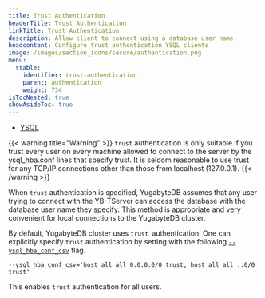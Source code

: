 ```yaml
---
title: Trust Authentication
headerTitle: Trust Authentication
linkTitle: Trust Authentication
description: Allow client to connect using a database user name.
headcontent: Configure trust authentication YSQL clients
image: /images/section_icons/secure/authentication.png
menu:
  stable:
    identifier: trust-authentication
    parent: authentication
    weight: 734
isTocNested: true
showAsideToc: true
---
```


<ul class="nav nav-tabs-alt nav-tabs-yb">
  <li >
    <a href="/preview/secure/authentication/trust-authentication" class="nav-link active">
      <i class="icon-postgres" aria-hidden="true"></i>
      YSQL
    </a>
  </li>
</ul>

{{< warning title="Warning" >}}
`trust` authentication is only suitable if you trust every user on every machine allowed to connect to the server by the ysql_hba.conf lines that specify trust. It is seldom reasonable to use trust for any TCP/IP connections other than those from localhost (127.0.0.1).
{{< /warning >}}

When `trust` authentication is specified, YugabyteDB assumes that any user trying to connect with the YB-TServer can access the database with the database user name they specify. This method is appropriate and very convenient for local connections to the YugabyteDB cluster.

By default, YugabyteDB cluster uses `trust `authentication. One can explicitly specify `trust` authentication by
setting with the following <code>[--ysql_hba_conf_csv](/latest/reference/configuration/yb-tserver/#ysql-hba-conf-csv)</code> flag.


```
--ysql_hba_conf_csv='host all all 0.0.0.0/0 trust, host all all ::0/0 trust'
```

This enables `trust` authentication for all users.
